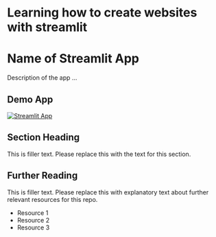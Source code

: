 # Learning how to create websites with streamlit
# Name of Streamlit App

Description of the app ...

## Demo App

[![Streamlit App](<https://static.streamlit.io/badges/streamlit_badge_black_white.svg>)](<https://share.streamlit.io/dataprofessor/st-app/>)

## Section Heading

This is filler text. Please replace this with the text for this section.

## Further Reading

This is filler text. Please replace this with explanatory text about further relevant resources for this repo.
- Resource 1
- Resource 2
- Resource 3
